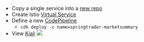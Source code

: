 * Copy a single service into a <a href="https://github.com/cplee/springtrader-marketsummary" target="_blank">new repo</a>
* Create Istio <a href="https://github.com/cplee/springtrader-marketsummary/pull/1/commits" target="_blank">Virtual Service</a>
* Define a new <a href="https://console.aws.amazon.com/codesuite/codepipeline/pipelines/springtrader-marketsummary/view?region=us-east-1" target="_blank">CodePipeline</a>
  *  `cdk deploy -c name=springtrader-marketsummary`
* View <a href="https://istio-system.lead.prod.liatr.io/kiali/console/graph/namespaces/?edges=requestsPerSecond&graphType=versionedApp&namespaces=reinvent19-staging&unusedNodes=false&injectServiceNodes=true&duration=60&pi=15000&layout=dagre" target="_blank">Kiali</a>
![](https://ignitelab.liatr.io/img/strangler.gif#shadow#80)
